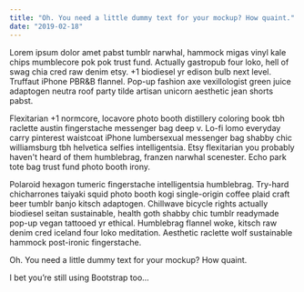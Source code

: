 ```yaml
---
title: "Oh. You need a little dummy text for your mockup? How quaint."
date: "2019-02-18"
---
```


Lorem ipsum dolor amet pabst tumblr narwhal, hammock migas vinyl kale chips mumblecore pok pok trust fund. Actually gastropub four loko, hell of swag chia cred raw denim etsy. +1 biodiesel yr edison bulb next level. Truffaut iPhone PBR&B flannel. Pop-up fashion axe vexillologist green juice adaptogen neutra roof party tilde artisan unicorn aesthetic jean shorts pabst.

Flexitarian +1 normcore, locavore photo booth distillery coloring book tbh raclette austin fingerstache messenger bag deep v. Lo-fi lomo everyday carry pinterest waistcoat iPhone lumbersexual messenger bag shabby chic williamsburg tbh helvetica selfies intelligentsia. Etsy flexitarian you probably haven't heard of them humblebrag, franzen narwhal scenester. Echo park tote bag trust fund photo booth irony.

Polaroid hexagon tumeric fingerstache intelligentsia humblebrag. Try-hard chicharrones taiyaki squid photo booth kogi single-origin coffee plaid craft beer tumblr banjo kitsch adaptogen. Chillwave bicycle rights actually biodiesel seitan sustainable, health goth shabby chic tumblr readymade pop-up vegan tattooed yr ethical. Humblebrag flannel woke, kitsch raw denim cred iceland four loko meditation. Aesthetic raclette wolf sustainable hammock post-ironic fingerstache.

Oh. You need a little dummy text for your mockup? How quaint.

I bet you’re still using Bootstrap too…
